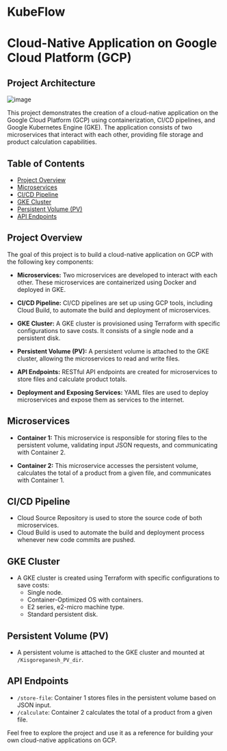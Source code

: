 # KubeFlow

# Cloud-Native Application on Google Cloud Platform (GCP)

## Project Architecture 

![image](https://github.com/kishore7403/KubeFlow/assets/48860055/86036277-314a-415b-9b80-0b46a206766d)


This project demonstrates the creation of a cloud-native application on the Google Cloud Platform (GCP) using containerization, CI/CD pipelines, and Google Kubernetes Engine (GKE). The application consists of two microservices that interact with each other, providing file storage and product calculation capabilities.

## Table of Contents
- [Project Overview](#project-overview)
- [Microservices](#microservices)
- [CI/CD Pipeline](#ci/cd-pipeline)
- [GKE Cluster](#gke-cluster)
- [Persistent Volume (PV)](#persistent-volume-pv)
- [API Endpoints](#api-endpoints)

## Project Overview

The goal of this project is to build a cloud-native application on GCP with the following key components:

- **Microservices:** Two microservices are developed to interact with each other. These microservices are containerized using Docker and deployed in GKE.

- **CI/CD Pipeline:** CI/CD pipelines are set up using GCP tools, including Cloud Build, to automate the build and deployment of microservices.

- **GKE Cluster:** A GKE cluster is provisioned using Terraform with specific configurations to save costs. It consists of a single node and a persistent disk.

- **Persistent Volume (PV):** A persistent volume is attached to the GKE cluster, allowing the microservices to read and write files.

- **API Endpoints:** RESTful API endpoints are created for microservices to store files and calculate product totals.

- **Deployment and Exposing Services:** YAML files are used to deploy microservices and expose them as services to the internet.

## Microservices

- **Container 1:** This microservice is responsible for storing files to the persistent volume, validating input JSON requests, and communicating with Container 2.

- **Container 2:** This microservice accesses the persistent volume, calculates the total of a product from a given file, and communicates with Container 1.

## CI/CD Pipeline

- Cloud Source Repository is used to store the source code of both microservices.
- Cloud Build is used to automate the build and deployment process whenever new code commits are pushed.

## GKE Cluster

- A GKE cluster is created using Terraform with specific configurations to save costs:
  - Single node.
  - Container-Optimized OS with containers.
  - E2 series, e2-micro machine type.
  - Standard persistent disk.

## Persistent Volume (PV)

- A persistent volume is attached to the GKE cluster and mounted at `/Kisgoreganesh_PV_dir`.

## API Endpoints

- `/store-file`: Container 1 stores files in the persistent volume based on JSON input.
- `/calculate`: Container 2 calculates the total of a product from a given file.


Feel free to explore the project and use it as a reference for building your own cloud-native applications on GCP.
